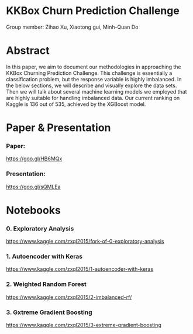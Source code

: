 # KKBox Churn Prediction Challenge

Group member: Zihao Xu, Xiaotong gui, Minh-Quan Do

# Abstract  
In this paper, we aim to document our methodologies in approaching the KKBox Churning Prediction Challenge. This challenge is essentially a classification problem, but the response variable is highly imbalanced. In the below sections, we will describe and visually explore the data sets. Then we will talk about several machine learning models we employed that are highly suitable for handling imbalanced data. Our current ranking on Kaggle is 136 out of 535, achieved by the XGBoost model.

# Paper & Presentation  
### Paper:  
https://goo.gl/HB6MQx
### Presentation:  
https://goo.gl/sQMLEa

# Notebooks  
### 0. Exploratory Analysis  
https://www.kaggle.com/zxql2015/fork-of-0-exploratory-analysis

### 1. Autoencoder with Keras  
https://www.kaggle.com/zxql2015/1-autoencoder-with-keras

### 2. Weighted Random Forest  
https://www.kaggle.com/zxql2015/2-imbalanced-rf/

### 3. Gxtreme Gradient Boosting  
https://www.kaggle.com/zxql2015/3-extreme-gradient-boosting

